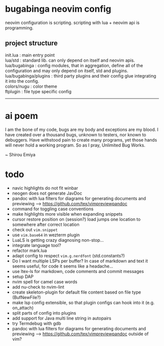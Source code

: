 # bugabinga neovim config

neovim configuration is scripting.
scripting with lua + neovim api is programming.

## project structure

init.lua
: main entry point
\
lua/std
: standard lib. can only depend on itself and neovim apis.
\
lua/bugabinga
: config modules, that in aggregation, define all of the configuration and may
only depend on itself, std and plugins.
\
lua/bugabinga/plugins
: third party plugins and their config glue integrating it into the config.
\
colors/nugu
: color theme
\
ftplugin
: file type specific config

----------

# ai poem

I am the bone of my code, bugs are my body and exceptions are my blood.
I have created over a thousand bugs, unknown to testers, nor known to debuggers.
Have withstood pain to create many programs, yet those hands will never hold a
working program.
So as I pray, Unlimited Bug Works.

~ Shirou Emiya

# todo

* navic highlights do not fit winbar
* neogen does not generate JavDoc
* pandoc with lua filters for diagrams for generating documents and previewing --> https://github.com/tex/vimpreviewpandoc
* command for toggling case conventions
* make highlights more visible when expanding snippets
* cursor restore position on (session?) load jumps one location to somewhere after correct location
* check out `vim.snippet`
* use `vim.base64` in wezterm plugin
* LuaLS is getting crazy diagnosing non-stop...
* integrate language tool?
* refactor mark.lua
* adapt config to respect `vim.g.nerdfont` (std.constants?)
* Do I want multiple LSPs per buffer? In case of markdown and text it seems useful, for code it seems like a headache...
* use ltex-ls for markdown, code comments and commit messages
* setup DAP
* nvim spell for camel case words
* add nu-check to nvim-lint
* create skeleton-plugin for default file content based on file type
  (BufNewFile?)
* make lsp config extensible, so that plugin configs can hook into it (e.g.
  on_attach)
* split parts of config into plugins
* add support for Java multi line string in autopairs
* try Termdebug with gdb
* pandoc with lua filters for diagrams for generating documents and previewing
  --> https://github.com/tex/vimpreviewpandoc
  outside of vim?
